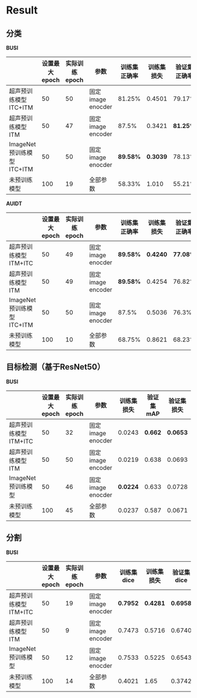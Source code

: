 # Result





## 分类

**BUSI**

|                            | 设置最大epoch | 实际训练epoch | 参数              | 训练集正确率 | 训练集损失 | 验证集正确率 | 验证集损失 | 测试集正确率 | 测试集损失 |
| -------------------------- | ------------- | ------------- | ----------------- | ------------ | ---------- | ------------ | ---------- | ------------ | ---------- |
| 超声预训练模型 ITC+ITM     | 50            | 50            | 固定image enocder | 81.25%       | 0.4501     | 79.17%       | 0.4933     | 82.91%       | 0.4195     |
| 超声预训练模型 ITM         | 50            | 47            | 固定image encoder | 87.5%        | 0.3421     | **81.25%**   | **0.4535** | **93.16%**   | **0.3284** |
| ImageNet预训练模型 ITC+ITM | 50            | 50            | 固定image enocder | **89.58%**   | **0.3039** | 78.13%       | 0.5139     | 84.62        | 0.4157     |
| 未预训练模型               | 100           | 19            | 全部参数          | 58.33%       | 1.010      | 55.21%       | 0.9816     | 56.41%       | 0.9716     |

**AUIDT**

|                             | 设置最大epoch | 实际训练epoch | 参数              | 训练集正确率 | 训练集损失 | 验证集正确率 | 验证集损失 | 测试集正确率 | 测试集损失 |
| --------------------------- | ------------- | ------------- | ----------------- | ------------ | ---------- | ------------ | ---------- | ------------ | ---------- |
| 超声预训练模型  ITM+ITC     | 50            | 49            | 固定image enocder | **89.58%**   | **0.4240** | **77.08%**   | 0.6286     | 81.6%        | 0.4742     |
| 超声预训练模型  ITM         | 50            | 49            | 固定image encoder | **89.58%**   | 0.4254     | 76.82%       | 0.6038     | **83.29%**   | **0.4171** |
| ImageNet预训练模型  ITC+ITM | 50            | 50            | 固定image enocder | 87.5%        | 0.5036     | 76.3%        | **0.5993** | 82.45%       | 0.4253     |
| 未预训练模型                | 100           | 10            | 全部参数          | 68.75%       | 0.8621     | 68.23%       | 0.8317     | 81.34%       | 0.5822     |



## 目标检测（基于ResNet50）

**BUSI**

|                        | 设置最大epoch | 实际训练epoch | 参数              | 训练集损失 | 验证集mAP | 验证集损失 | 测试集mAP  | 测试集损失 |
| ---------------------- | ------------- | ------------- | ----------------- | ---------- | --------- | ---------- | ---------- | ---------- |
| 超声预训练模型 ITM+ITC | 50            | 32            | 固定image enocder | 0.0243     | **0.662** | **0.0653** | 0.5235     | **0.0569** |
| 超声预训练模型 ITM     | 50            | 50            | 固定image encoder | 0.0219     | 0.638     | 0.0693     | 0.5349     | 0.06       |
| ImageNet预训练模型     | 50            | 46            | 固定image enocder | **0.0224** | 0.633     | 0.0728     | **0.6674** | 0.06467    |
| 未预训练模型           | 100           | 45            | 全部参数          | 0.0237     | 0.587     | 0.0671     | 0.5148     | 0.0566     |



## 分割

**BUSI**

|                         | 设置最大epoch | 实际训练epoch | 参数              | 训练集dice | 训练集损失 | 验证集dice | 验证集损失 | 测试集dice | 测试集损失 |
| ----------------------- | ------------- | ------------- | ----------------- | ---------- | ---------- | ---------- | ---------- | ---------- | ---------- |
| 超声预训练模型  ITM+ITC | 50            | 19            | 固定image enocder | **0.7952** | **0.4281** | **0.6958** | 1.237      | **0.6474** | 1.016      |
| 超声预训练模型  ITM     | 50            | 9             | 固定image encoder | 0.7473     | 0.5716     | 0.6740     | 1.3111     | 0.6058     | **1.015**  |
| ImageNet预训练模型      | 50            | 12            | 固定image enocder | 0.7533     | 0.5225     | 0.6543     | **1.180**  | 0.6409     | 1.038      |
| 未预训练模型            | 100           | 14            | 全部参数          | 0.4021     | 1.65       | 0.3742     | 1.786      | 0.4538     | 1.6455     |